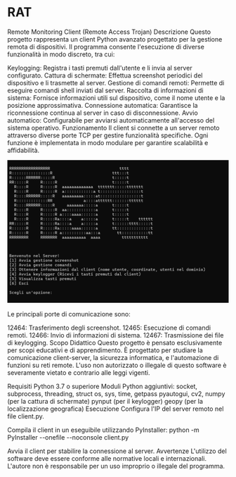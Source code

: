 # RAT
Remote Monitoring Client (Remote Access Trojan)
Descrizione
Questo progetto rappresenta un client Python avanzato progettato per la gestione remota di dispositivi. Il programma consente l'esecuzione di diverse funzionalità in modo discreto, tra cui:

Keylogging: Registra i tasti premuti dall'utente e li invia al server configurato.
Cattura di schermate: Effettua screenshot periodici del dispositivo e li trasmette al server.
Gestione di comandi remoti: Permette di eseguire comandi shell inviati dal server.
Raccolta di informazioni di sistema: Fornisce informazioni utili sul dispositivo, come il nome utente e la posizione approssimativa.
Connessione automatica: Garantisce la riconnessione continua al server in caso di disconnessione.
Avvio automatico: Configurabile per avviarsi automaticamente all'accesso del sistema operativo.
Funzionamento
Il client si connette a un server remoto attraverso diverse porte TCP per gestire funzionalità specifiche. Ogni funzione è implementata in modo modulare per garantire scalabilità e affidabilità.

![Screenshot del progetto](https://github.com/RiccardoRossello/RAT/blob/main/screenshot.png)

Le principali porte di comunicazione sono:

12464: Trasferimento degli screenshot.
12465: Esecuzione di comandi remoti.
12466: Invio di informazioni di sistema.
12467: Trasmissione dei file di keylogging.
Scopo Didattico
Questo progetto è pensato esclusivamente per scopi educativi e di apprendimento. È progettato per studiare la comunicazione client-server, la sicurezza informatica, e l'automazione di funzioni su reti remote. L'uso non autorizzato o illegale di questo software è severamente vietato e contrario alle leggi vigenti.

Requisiti
Python 3.7 o superiore
Moduli Python aggiuntivi:
socket, subprocess, threading, struct
os, sys, time, getpass
pyautogui, cv2, numpy (per la cattura di schermate)
pynput (per il keylogger)
geopy (per la localizzazione geografica)
Esecuzione
Configura l'IP del server remoto nel file client.py.

Compila il client in un eseguibile utilizzando PyInstaller:
python -m PyInstaller --onefile --noconsole client.py

Avvia il client per stabilire la connessione al server.
Avvertenze
L'utilizzo del software deve essere conforme alle normative locali e internazionali. L'autore non è responsabile per un uso improprio o illegale del programma.



